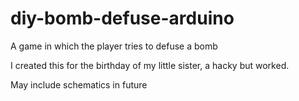 # diy-bomb-defuse-arduino
A game in which the player tries to defuse a bomb

I created this for the birthday of my little sister, a hacky but worked.

May include schematics in future
